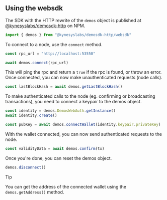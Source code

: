 ## Using the websdk

The SDK with the HTTP rewrite of the `demos` object is published at [@kynesyslabs/demosdk-http](https://www.npmjs.com/package/@kynesyslabs/demosdk-http) on NPM.

```ts
import { demos } from "@kynesyslabs/demosdk-http/websdk"
```

To connect to a node, use the `connect` method.

```ts
const rpc_url = "http://localhost:53550"

await demos.connect(rpc_url)
```

This will ping the rpc and return a `true` if the rpc is found, or throw an error. Once connected, you can now make unauthenticated requests (node calls).

```ts
const lastBlockHash = await demos.getLastBlockHash()
```

To make authenticated calls to the node (eg. confirming or broadcasting transactions), you need to connect a keypair to the demos object.

```ts
const identity = demos.DemosWebAuth.getInstance()
await identity.create()

const pubKey = await demos.connectWallet(identity.keypair.privateKey)
```

With the wallet connected, you can now send authenticated requests to the node.

```ts
const validityData = await demos.confirm(tx)
```


Once you're done, you can reset the demos object.

```ts
demos.disconnect()
```

> [!TIP]
> You can get the address of the connected wallet using the `demos.getAddress()` method.
